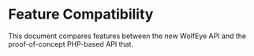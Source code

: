 # Feature Compatibility

This document compares features between the new WolfEye API and the proof-of-concept PHP-based API that.
